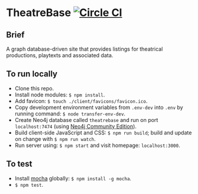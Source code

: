 TheatreBase [![Circle CI](https://circleci.com/gh/andygout/theatrebase/tree/master.svg?style=svg)](https://circleci.com/gh/andygout/theatrebase)
=================


Brief
-------

A graph database-driven site that provides listings for theatrical productions, playtexts and associated data.


To run locally
-------

- Clone this repo.
- Install node modules: `$ npm install`.
- Add favicon: `$ touch ./client/favicons/favicon.ico`.
- Copy development environment variables from `.env-dev` into `.env` by running command: `$ node transfer-env-dev`.
- Create Neo4j database called `theatrebase` and run on port `localhost:7474` (using [Neo4j Community Edition](https://neo4j.com/download/community-edition)).
- Build client-side JavaScript and CSS: `$ npm run build`; build and update on change with `$ npm run watch`.
- Run server using: `$ npm start` and visit homepage: `localhost:3000`.


To test
-------

- Install [mocha](https://www.npmjs.com/package/mocha) globally: `$ npm install -g mocha`.
- `$ npm test`.
